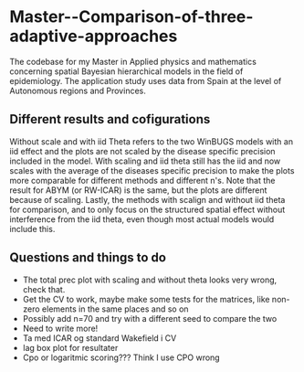 # Master--Comparison-of-three-adaptive-approaches
The codebase for my Master in Applied physics and mathematics concerning spatial Bayesian hierarchical models in the field of epidemiology. The application study uses data from Spain at the level of Autonomous regions and Provinces.

## Different results and cofigurations
Without scale and with iid Theta refers to the two WinBUGS models with an iid effect and the plots are not scaled by the disease specific precision included in the model. With scaling and iid theta still has the iid and now scales with the average of the diseases specific precision to make the plots more comparable for different methods and different n's. Note that the result for ABYM (or RW-ICAR) is the same, but the plots are different because of scaling. Lastly, the methods with scalign and without iid theta for comparison, and to only focus on the structured spatial effect without interference from the iid theta, even though most actual models would include this.


## Questions and things to do

* The total prec plot with scaling and without theta looks very wrong, check that.
* Get the CV to work, maybe make some tests for the matrices, like non-zero elements in the same places and so on
* Possibly add n=70 and try with a different seed to compare the two
* Need to write more!
* Ta med ICAR og standard Wakefield i CV
* lag box plot for resultater
* Cpo or logaritmic scoring??? Think I use CPO wrong
